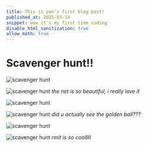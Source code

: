 ```yaml
---
title: This is pan's first blog post!
published_at: 2025-03-14
snippet: wow it's my first time coding
disable_html_sanitization: true
allow_math: true
---
```


# Scavenger hunt!!

![scavenger hunt](/static/IMG_9754.PNG)

![scavenger hunt](/static/IMG_9755.PNG)
*the net is so beautiful, i really love it*

![scavenger hunt](/static/IMG_9756.PNG)

![scavenger hunt](/static/IMG_9757.PNG)
*did u actually see the golden ball???*

![scavenger hunt](/static/IMG_9758.PNG)

![scavenger hunt](/static/IMG_9759.PNG)
*rmit is so coolllll*